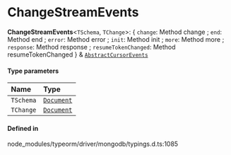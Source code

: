 # ChangeStreamEvents

 **ChangeStreamEvents**<`TSchema`, `TChange`\>: { `change`: Method change ; `end`: Method end ; `error`: Method error ; `init`: Method init ; `more`: Method more ; `response`: Method response ; `resumeTokenChanged`: Method resumeTokenChanged  } & [`AbstractCursorEvents`](AbstractCursorEvents.md)

#### Type parameters

| Name | Type |
| :------ | :------ |
| `TSchema` | [`Document`](../interfaces/Document.md) |
| `TChange` | [`Document`](../interfaces/Document.md) |

#### Defined in

node_modules/typeorm/driver/mongodb/typings.d.ts:1085
